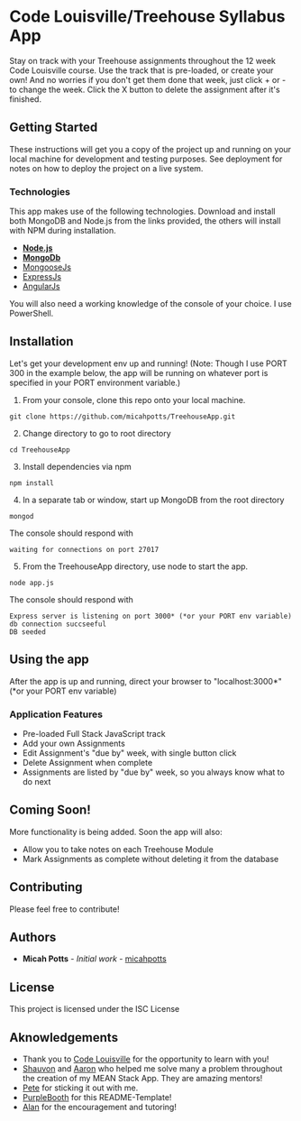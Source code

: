 # Code Louisville/Treehouse Syllabus App

Stay on track with your Treehouse assignments throughout the 12 week Code Louisville course. Use the track that is pre-loaded, or create your own! And no worries if you don't get them done that week, just click + or - to change the week. Click the X button to delete the assignment after it's finished.

## Getting Started

These instructions will get you a copy of the project up and running on your local machine for development and testing purposes. See deployment for notes on how to deploy the project on a live system.

### Technologies

This app makes use of the following technologies.
Download and install both MongoDB and Node.js from the links provided, the others will install with NPM during installation.

- **[Node.js](http://nodejs.org/)**
- **[MongoDb](http://www.mongodb.org/)**
- [MongooseJs](http://mongoosejs.com/)
- [ExpressJs](http://expressjs.com/)
- [AngularJs](http://angularjs.org/)


You will also need a working knowledge of the console of your choice. I use PowerShell.

## Installation

Let's get your development env up and running!
(Note: Though I use PORT 300 in the example below, the app will be running on whatever port is specified in your PORT environment variable.)

1. From your console, clone this repo onto your local machine.

```
git clone https://github.com/micahpotts/TreehouseApp.git
```

2. Change directory to go to root directory

```
cd TreehouseApp
```

3. Install dependencies via npm

```
npm install
```

4. In a separate tab or window, start up MongoDB from the root directory

```
mongod
```
The console should respond with
```
waiting for connections on port 27017
```

5. From the TreehouseApp directory, use node to start the app.

```
node app.js
```
The console should respond with
```
Express server is listening on port 3000* (*or your PORT env variable)
db connection succseeful
DB seeded
```

## Using the app

After the app is up and running, direct your browser to "localhost:3000*" (*or your PORT env variable)


### Application Features

 - Pre-loaded Full Stack JavaScript track
 - Add your own Assignments
 - Edit Assignment's "due by" week, with single button click
 - Delete Assignment when complete
 - Assignments are listed by "due by" week, so you always know what to do next


## Coming Soon!

More functionality is being added. Soon the app will also:
 - Allow you to take notes on each Treehouse Module
 - Mark Assignments as complete without deleting it from the database

## Contributing

Please feel free to contribute!

## Authors

* **Micah Potts** - *Initial work* - [micahpotts](https://github.com/micahpotts)

## License

This project is licensed under the ISC License

## Aknowledgements

* Thank you to [Code Louisville](https://github.com/CodeLouisville) for the opportunity to learn with you!
* [Shauvon](https://github.com/ShauvonM) and [Aaron](https://github.com/aarontropy) who helped me solve many a problem throughout the creation of my MEAN Stack App. They are amazing mentors!
* [Pete](https://github.com/IzzyD7) for sticking it out with me.
* [PurpleBooth](https://github.com/PurpleBooth) for this README-Template!
* [Alan](https://github.com/zeroasterisk) for the encouragement and tutoring!
